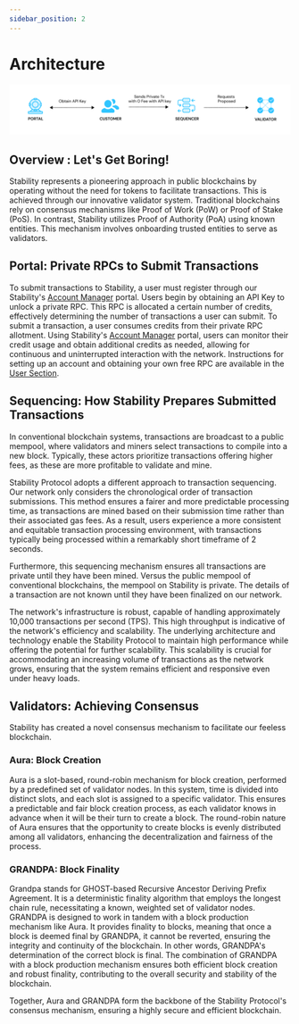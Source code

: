 ```yaml
---
sidebar_position: 2
---
```


# Architecture

![Depication of Stability Architecture](../../static/img/arch.png)

## Overview : Let's Get Boring!

Stability represents a pioneering approach in public blockchains by operating without the need for tokens to facilitate transactions. This is achieved through our innovative validator system. Traditional blockchains rely on consensus mechanisms like Proof of Work (PoW) or Proof of Stake (PoS). In contrast, Stability utilizes Proof of Authority (PoA) using known entities. This mechanism involves onboarding trusted entities to serve as validators.

## Portal: Private RPCs to Submit Transactions

To submit transactions to Stability, a user must register through our Stability's [Account Manager](https://account.stabilityprotocol.com/keys) portal. Users begin by obtaining an API Key to unlock a private RPC. This RPC is allocated a certain number of credits, effectively determining the number of transactions a user can submit. To submit a transaction, a user consumes credits from their private RPC allotment.  Using Stability's [Account Manager](https://account.stabilityprotocol.com/keys) portal, users can monitor their credit usage and obtain additional credits as needed, allowing for continuous and uninterrupted interaction with the network. Instructions for setting up an account and obtaining your own free RPC are available in the [User Section](../users/getting_started.md).

## Sequencing: How Stability Prepares Submitted Transactions

In conventional blockchain systems, transactions are broadcast to a public mempool, where validators and miners select transactions to compile into a new block. Typically, these actors prioritize transactions offering higher fees, as these are more profitable to validate and mine.

Stability Protocol adopts a different approach to transaction sequencing. Our network only considers the chronological order of transaction submissions. This method ensures a fairer and more predictable processing time, as transactions are mined based on their submission time rather than their associated gas fees. As a result, users experience a more consistent and equitable transaction processing environment, with transactions typically being processed within a remarkably short timeframe of 2 seconds.

Furthermore, this sequencing mechanism ensures all transactions are private until they have been mined. Versus the public mempool of conventional blockchains, the mempool on Stability is private. The details of a transaction are not known until they have been finalized on our network.

The network's infrastructure is robust, capable of handling approximately 10,000 transactions per second (TPS). This high throughput is indicative of the network's efficiency and scalability. The underlying architecture and technology enable the Stability Protocol to maintain high performance while offering the potential for further scalability. This scalability is crucial for accommodating an increasing volume of transactions as the network grows, ensuring that the system remains efficient and responsive even under heavy loads.

## Validators: Achieving Consensus

Stability has created a novel consensus mechanism to facilitate our feeless blockchain.

### Aura: Block Creation
Aura is a slot-based, round-robin mechanism for block creation, performed by a predefined set of validator nodes. In this system, time is divided into distinct slots, and each slot is assigned to a specific validator. This ensures a predictable and fair block creation process, as each validator knows in advance when it will be their turn to create a block. The round-robin nature of Aura ensures that the opportunity to create blocks is evenly distributed among all validators, enhancing the decentralization and fairness of the process.

### GRANDPA: Block Finality 
Grandpa stands for GHOST-based Recursive Ancestor Deriving Prefix Agreement. It is a deterministic finality algorithm that employs the longest chain rule, necessitating a known, weighted set of validator nodes. GRANDPA is designed to work in tandem with a block production mechanism like Aura. It provides finality to blocks, meaning that once a block is deemed final by GRANDPA, it cannot be reverted, ensuring the integrity and continuity of the blockchain. In other words, GRANDPA's determination of the correct block is final. The combination of GRANDPA with a block production mechanism ensures both efficient block creation and robust finality, contributing to the overall security and stability of the blockchain.

Together, Aura and GRANDPA form the backbone of the Stability Protocol's consensus mechanism, ensuring a highly secure and efficient blockchain.


